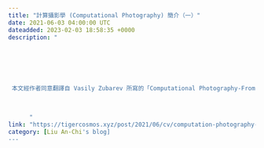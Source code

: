 ```yaml
---
title: "計算攝影學 (Computational Photography) 簡介（一）"
date: 2021-06-03 04:00:00 UTC
dateadded: 2023-02-03 18:58:35 +0000
description: "
    
      
      
        
        
           
 本文經作者同意翻譯自 Vasily Zubarev 所寫的「Computational Photography-From
        
      
    
      "
link: "https://tigercosmos.xyz/post/2021/06/cv/computation-photography-1/"
category: [Liu An-Chi's blog]
---
```

